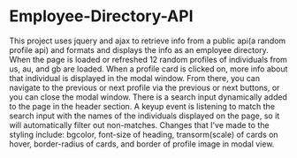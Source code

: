# Employee-Directory-API
This project uses jquery and ajax to retrieve info from a public api(a random profile api)
and formats and displays the info as an employee directory.
When the page is loaded or refreshed 12 random profiles of individuals from us, au, and gb
are loaded.  When a profile card is clicked on, more info about that individual is displayed
in the modal window.  From there, you can navigate to the previous or next profile via the
previous or next buttons, or you can close the modal window.
There is a search input dynamically added to the page in the header section.  A keyup
event is listening to match the search input with the names of the individuals displayed on
the page, so it will automatically filter out non-matches.
Changes that I've made to the styling include: bgcolor, font-size of heading,
transorm(scale) of cards on hover, border-radius of cards, and border of profile image
in modal view.
